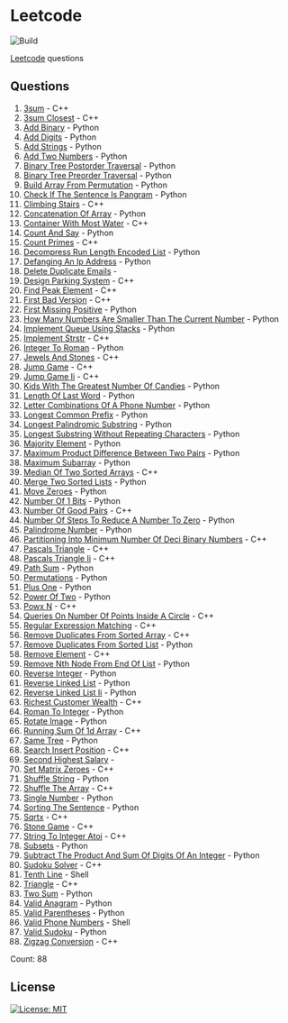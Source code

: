 # Leetcode

![Build](https://github.com/Zeyu-Li/leetcode/workflows/Generate%20MD/badge.svg)

[Leetcode](https://leetcode.com/) questions



## Questions 
 1. [3sum](https://leetcode.com/problems/3sum) - C++ 
 2. [3sum Closest](https://leetcode.com/problems/3sum-closest) - C++ 
 3. [Add Binary](https://leetcode.com/problems/add-binary) - Python 
 4. [Add Digits](https://leetcode.com/problems/add-digits) - Python 
 5. [Add Strings](https://leetcode.com/problems/add-strings) - Python 
 6. [Add Two Numbers](https://leetcode.com/problems/add-two-numbers) - Python 
 7. [Binary Tree Postorder Traversal](https://leetcode.com/problems/binary-tree-postorder-traversal) - Python 
 8. [Binary Tree Preorder Traversal](https://leetcode.com/problems/binary-tree-preorder-traversal) - Python 
 9. [Build Array From Permutation](https://leetcode.com/problems/build-array-from-permutation) - Python 
 10. [Check If The Sentence Is Pangram](https://leetcode.com/problems/check-if-the-sentence-is-pangram) - Python 
 11. [Climbing Stairs](https://leetcode.com/problems/climbing-stairs) - C++ 
 12. [Concatenation Of Array](https://leetcode.com/problems/concatenation-of-array) - Python 
 13. [Container With Most Water](https://leetcode.com/problems/container-with-most-water) - C++ 
 14. [Count And Say](https://leetcode.com/problems/count-and-say) - Python 
 15. [Count Primes](https://leetcode.com/problems/count-primes) - C++ 
 16. [Decompress Run Length Encoded List](https://leetcode.com/problems/decompress-run-length-encoded-list) - Python 
 17. [Defanging An Ip Address](https://leetcode.com/problems/defanging-an-ip-address) - Python 
 18. [Delete Duplicate Emails](https://leetcode.com/problems/delete-duplicate-emails) -  
 19. [Design Parking System](https://leetcode.com/problems/design-parking-system) - C++ 
 20. [Find Peak Element](https://leetcode.com/problems/find-peak-element) - C++ 
 21. [First Bad Version](https://leetcode.com/problems/first-bad-version) - C++ 
 22. [First Missing Positive](https://leetcode.com/problems/first-missing-positive) - Python 
 23. [How Many Numbers Are Smaller Than The Current Number](https://leetcode.com/problems/how-many-numbers-are-smaller-than-the-current-number) - Python 
 24. [Implement Queue Using Stacks](https://leetcode.com/problems/implement-queue-using-stacks) - Python 
 25. [Implement Strstr](https://leetcode.com/problems/implement-strstr) - C++ 
 26. [Integer To Roman](https://leetcode.com/problems/integer-to-roman) - Python 
 27. [Jewels And Stones](https://leetcode.com/problems/jewels-and-stones) - C++ 
 28. [Jump Game](https://leetcode.com/problems/jump-game) - C++ 
 29. [Jump Game Ii](https://leetcode.com/problems/jump-game-ii) - C++ 
 30. [Kids With The Greatest Number Of Candies](https://leetcode.com/problems/kids-with-the-greatest-number-of-candies) - Python 
 31. [Length Of Last Word](https://leetcode.com/problems/length-of-last-word) - Python 
 32. [Letter Combinations Of A Phone Number](https://leetcode.com/problems/letter-combinations-of-a-phone-number) - Python 
 33. [Longest Common Prefix](https://leetcode.com/problems/longest-common-prefix) - Python 
 34. [Longest Palindromic Substring](https://leetcode.com/problems/longest-palindromic-substring) - Python 
 35. [Longest Substring Without Repeating Characters](https://leetcode.com/problems/longest-substring-without-repeating-characters) - Python 
 36. [Majority Element](https://leetcode.com/problems/majority-element) - Python 
 37. [Maximum Product Difference Between Two Pairs](https://leetcode.com/problems/maximum-product-difference-between-two-pairs) - Python 
 38. [Maximum Subarray](https://leetcode.com/problems/maximum-subarray) - Python 
 39. [Median Of Two Sorted Arrays](https://leetcode.com/problems/median-of-two-sorted-arrays) - C++ 
 40. [Merge Two Sorted Lists](https://leetcode.com/problems/merge-two-sorted-lists) - Python 
 41. [Move Zeroes](https://leetcode.com/problems/move-zeroes) - Python 
 42. [Number Of 1 Bits](https://leetcode.com/problems/number-of-1-bits) - Python 
 43. [Number Of Good Pairs](https://leetcode.com/problems/number-of-good-pairs) - C++ 
 44. [Number Of Steps To Reduce A Number To Zero](https://leetcode.com/problems/number-of-steps-to-reduce-a-number-to-zero) - Python 
 45. [Palindrome Number](https://leetcode.com/problems/palindrome-number) - Python 
 46. [Partitioning Into Minimum Number Of Deci Binary Numbers](https://leetcode.com/problems/partitioning-into-minimum-number-of-deci-binary-numbers) - C++ 
 47. [Pascals Triangle](https://leetcode.com/problems/pascals-triangle) - C++ 
 48. [Pascals Triangle Ii](https://leetcode.com/problems/pascals-triangle-ii) - C++ 
 49. [Path Sum](https://leetcode.com/problems/path-sum) - Python 
 50. [Permutations](https://leetcode.com/problems/permutations) - Python 
 51. [Plus One](https://leetcode.com/problems/plus-one) - Python 
 52. [Power Of Two](https://leetcode.com/problems/power-of-two) - Python 
 53. [Powx N](https://leetcode.com/problems/powx-n) - C++ 
 54. [Queries On Number Of Points Inside A Circle](https://leetcode.com/problems/queries-on-number-of-points-inside-a-circle) - C++ 
 55. [Regular Expression Matching](https://leetcode.com/problems/regular-expression-matching) - C++ 
 56. [Remove Duplicates From Sorted Array](https://leetcode.com/problems/remove-duplicates-from-sorted-array) - C++ 
 57. [Remove Duplicates From Sorted List](https://leetcode.com/problems/remove-duplicates-from-sorted-list) - Python 
 58. [Remove Element](https://leetcode.com/problems/remove-element) - C++ 
 59. [Remove Nth Node From End Of List](https://leetcode.com/problems/remove-nth-node-from-end-of-list) - Python 
 60. [Reverse Integer](https://leetcode.com/problems/reverse-integer) - Python 
 61. [Reverse Linked List](https://leetcode.com/problems/reverse-linked-list) - Python 
 62. [Reverse Linked List Ii](https://leetcode.com/problems/reverse-linked-list-ii) - Python 
 63. [Richest Customer Wealth](https://leetcode.com/problems/richest-customer-wealth) - C++ 
 64. [Roman To Integer](https://leetcode.com/problems/roman-to-integer) - Python 
 65. [Rotate Image](https://leetcode.com/problems/rotate-image) - Python 
 66. [Running Sum Of 1d Array](https://leetcode.com/problems/running-sum-of-1d-array) - C++ 
 67. [Same Tree](https://leetcode.com/problems/same-tree) - Python 
 68. [Search Insert Position](https://leetcode.com/problems/search-insert-position) - C++ 
 69. [Second Highest Salary](https://leetcode.com/problems/second-highest-salary) -  
 70. [Set Matrix Zeroes](https://leetcode.com/problems/set-matrix-zeroes) - C++ 
 71. [Shuffle String](https://leetcode.com/problems/shuffle-string) - Python 
 72. [Shuffle The Array](https://leetcode.com/problems/shuffle-the-array) - C++ 
 73. [Single Number](https://leetcode.com/problems/single-number) - Python 
 74. [Sorting The Sentence](https://leetcode.com/problems/sorting-the-sentence) - Python 
 75. [Sqrtx](https://leetcode.com/problems/sqrtx) - C++ 
 76. [Stone Game](https://leetcode.com/problems/stone-game) - C++ 
 77. [String To Integer Atoi](https://leetcode.com/problems/string-to-integer-atoi) - C++ 
 78. [Subsets](https://leetcode.com/problems/subsets) - Python 
 79. [Subtract The Product And Sum Of Digits Of An Integer](https://leetcode.com/problems/subtract-the-product-and-sum-of-digits-of-an-integer) - Python 
 80. [Sudoku Solver](https://leetcode.com/problems/sudoku-solver) - C++ 
 81. [Tenth Line](https://leetcode.com/problems/tenth-line) - Shell 
 82. [Triangle](https://leetcode.com/problems/triangle) - C++ 
 83. [Two Sum](https://leetcode.com/problems/two-sum) - Python 
 84. [Valid Anagram](https://leetcode.com/problems/valid-anagram) - Python 
 85. [Valid Parentheses](https://leetcode.com/problems/valid-parentheses) - Python 
 86. [Valid Phone Numbers](https://leetcode.com/problems/valid-phone-numbers) - Shell 
 87. [Valid Sudoku](https://leetcode.com/problems/valid-sudoku) - Python 
 88. [Zigzag Conversion](https://leetcode.com/problems/zigzag-conversion) - C++ 

Count: 88


## License

[![License: MIT](https://img.shields.io/badge/License-MIT-blue.svg)](https://opensource.org/licenses/MIT)